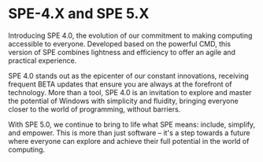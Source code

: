 # SPE-4.X and SPE 5.X
Introducing SPE 4.0, the evolution of our commitment to making computing accessible to everyone. Developed based on the powerful CMD, this version of SPE combines lightness and efficiency to offer an agile and practical experience.

SPE 4.0 stands out as the epicenter of our constant innovations, receiving frequent BETA updates that ensure you are always at the forefront of technology. More than a tool, SPE 4.0 is an invitation to explore and master the potential of Windows with simplicity and fluidity, bringing everyone closer to the world of programming, without barriers.

With SPE 5.0, we continue to bring to life what SPE means: include, simplify, and empower. This is more than just software – it's a step towards a future where everyone can explore and achieve their full potential in the world of computing.
